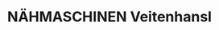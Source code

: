 ---
title: "NÄHMASCHINEN Veitenhansl"
url: /muelsen/naehmaschinen-veitenhansl/
shop: Schneiderei
---